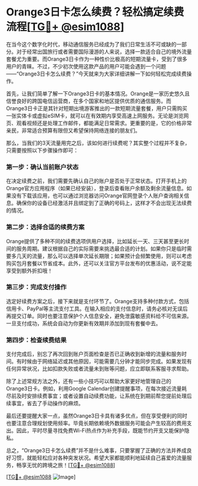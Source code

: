 # Orange3日卡怎么续费？轻松搞定续费流程[[TG💪+ @esim1088](https://t.me/s/esim1088)]

在当今这个数字化时代，移动通信服务已经成为了我们日常生活不可或缺的一部分。对于经常出国旅行或者需要国际漫游的人来说，选择一款适合自己的境外流量套餐尤为重要。而Orange3日卡作为一种性价比极高的短期流量卡，受到了很多用户的青睐。不过，不少初次使用这款产品的用户可能会遇到一个问题——“Orange3日卡怎么续费？”今天就来为大家详细讲解一下如何轻松完成续费操作。

首先，让我们简单了解一下Orange3日卡的基本情况。Orange是一家历史悠久且信誉良好的跨国电信运营商，在多个国家和地区提供优质的通信服务。而Orange3日卡正是其针对短期出境游客推出的一款短期流量套餐，用户只需购买一张实体卡或虚拟eSIM卡，就可以在有效期内享受高速上网服务。无论是浏览网页、观看视频还是处理工作邮件，都能满足日常需求。更重要的是，它的价格非常亲民，非常适合预算有限但又希望保持网络连接的朋友们。

那么，当我们的3天流量用完之后，该如何进行续费呢？其实整个过程并不复杂，只需要按照以下步骤操作即可：

### **第一步：确认当前账户状态**
在决定续费之前，我们需要先确认自己的账户是否处于正常状态。打开手机上的Orange官方应用程序（如果已经安装），登录后查看账户余额及剩余流量信息。如果没有下载该应用，也可以通过浏览器访问Orange官网登录个人账户查询相关信息。确保你的设备已经激活并且绑定到了正确的号码上，这样才不会出现无法续费的情况。

### **第二步：选择合适的续费方案**
Orange提供了多种不同的续费选项供用户选择，比如延长一天、三天甚至更长时间的服务周期。建议根据自己的实际需要来挑选最合适的计划。如果你只是临时需要多几天的流量，那么可以选择单次延长期限；如果预计会频繁使用，则可以考虑购买包月套餐以节省成本。此外，还可以关注官方平台发布的优惠活动，说不定能享受到额外折扣哦！

### **第三步：完成支付操作**
选定好续费方案之后，接下来就是支付环节了。Orange支持多种付款方式，包括信用卡、PayPal等主流支付工具。在输入相应的支付信息时，请务必核对无误后再提交订单。同时也要注意保护个人信息安全，避免泄露敏感资料给不可信来源。一旦支付成功，系统会自动为你更新有效期并添加到现有套餐中去。

### **第四步：检查续费结果**
支付完成后，别忘了再次回到账户页面检查是否已正确收到新增的流量和服务时间。有时候由于网络延迟或其他原因，可能需要几分钟才能同步完成。如果发现有任何异常状况，比如扣款失败或者流量未到账等问题，应立即联系客服寻求帮助。

除了上述常规方法之外，还有一些小技巧可以帮助大家更好地管理自己的Orange3日卡。例如，利用Google Calendar创建提醒事项，在每次接近流量耗尽前及时安排续费事宜；或者设置自动续费功能，让系统在到期前帮您提前处理后续事宜，省去了手动操作的麻烦。

最后还要提醒大家一点，虽然Orange3日卡具有诸多优点，但在享受便利的同时也要注意合理规划使用频率。毕竟长期依赖境外数据服务可能会产生较高的费用支出。因此，平时尽量寻找免费Wi-Fi热点作为补充手段，既能节约开支又能保护隐私。

总之，“Orange3日卡怎么续费”并不是什么难事，只要掌握了正确的方法并养成良好习惯，就能轻松应对各种突发状况。希望大家都能顺利地延续自己喜爱的流量服务，畅享无忧的跨境之旅！[[TG💪+ @esim1088](https://t.me/s/esim1088)]

[[TG💪+ @esim1088](https://t.me/s/esim1088) ![Image](https://i.postimg.cc/4NQfJmqS/Snipaste-2025-05-13-00-14-12.png)]